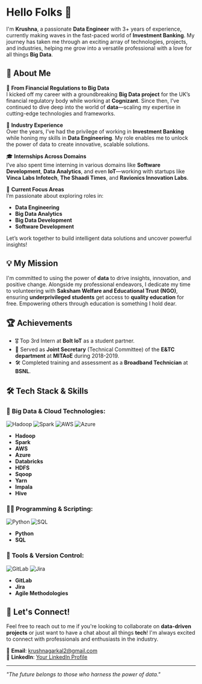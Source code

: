 # Hello Folks 👋

I'm **Krushna**, a passionate **Data Engineer** with 3+ years of experience, currently making waves in the fast-paced world of **Investment Banking**. My journey has taken me through an exciting array of technologies, projects, and industries, helping me grow into a versatile professional with a love for all things **Big Data**.

## 🌟 About Me

🚀 **From Financial Regulations to Big Data**  
I kicked off my career with a groundbreaking **Big Data project** for the UK’s financial regulatory body while working at **Cognizant**. Since then, I’ve continued to dive deep into the world of **data**—scaling my expertise in cutting-edge technologies and frameworks.

🏢 **Industry Experience**  
Over the years, I’ve had the privilege of working in **Investment Banking** while honing my skills in **Data Engineering**. My role enables me to unlock the power of data to create innovative, scalable solutions.

🎓 **Internships Across Domains**  
I’ve also spent time interning in various domains like **Software Development**, **Data Analytics**, and even **IoT**—working with startups like **Vinca Labs Infotech**, **The Shaadi Times**, and **Ravionics Innovation Labs**.

🎯 **Current Focus Areas**  
I’m passionate about exploring roles in:
- **Data Engineering**
- **Big Data Analytics**
- **Big Data Development**
- **Software Development**

Let’s work together to build intelligent data solutions and uncover powerful insights!

## 💡 My Mission

I'm committed to using the power of **data** to drive insights, innovation, and positive change. Alongside my professional endeavors, I dedicate my time to volunteering with **Saksham Welfare and Educational Trust (NGO)**, ensuring **underprivileged students** get access to **quality education** for free. Empowering others through education is something I hold dear.

## 🏆 Achievements

- 🎖️ Top 3rd Intern at **Bolt IoT** as a student partner.
- 🤝 Served as **Joint Secretary** (Technical Committee) of the **E&TC department** at **MITAoE** during 2018-2019.
- 🛠️ Completed training and assessment as a **Broadband Technician** at **BSNL**.

## 🛠️ Tech Stack & Skills

### 🚀 **Big Data & Cloud Technologies:**
![Hadoop](https://img.icons8.com/color/48/000000/hadoop-distributed-file-system.png) ![Spark](https://img.icons8.com/color/48/000000/apache-spark.png) ![AWS](https://img.icons8.com/color/48/000000/amazon-web-services.png) ![Azure](https://img.icons8.com/fluency/48/000000/azure-1.png)
- **Hadoop** 
- **Spark** 
- **AWS** 
- **Azure** 
- **Databricks** 
- **HDFS**
- **Sqoop**
- **Yarn**
- **Impala**
-  **Hive**

### 👨‍💻 **Programming & Scripting:**
![Python](https://img.icons8.com/color/48/000000/python.png) ![SQL](https://img.icons8.com/ios-filled/50/000000/sql.png)
- **Python** 
- **SQL** 

### 🧰 **Tools & Version Control:**
![GitLab](https://img.icons8.com/color/48/000000/gitlab.png) ![Jira](https://img.icons8.com/color/48/000000/jira.png)
- **GitLab** 
- **Jira** 
- **Agile Methodologies** 

## 💬 Let's Connect!

Feel free to reach out to me if you're looking to collaborate on **data-driven projects** or just want to have a chat about all things **tech**! I'm always excited to connect with professionals and enthusiasts in the industry.

📧 **Email**: krushnagarkal2@gmail.com  
💼 **LinkedIn**: [Your LinkedIn Profile](https://www.linkedin.com/in/krish2s)  

---

*"The future belongs to those who harness the power of data."*
